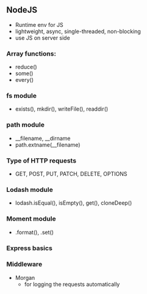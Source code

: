 ## NodeJS

* Runtime env for JS
* lightweight, async, single-threaded, non-blocking
* use JS on server side

### Array functions:
* reduce()
* some()
* every()

### fs module
* exists(), mkdir(), writeFile(), readdir()

### path module
* __filename, __dirname
* path.extname(__filename)

### Type of HTTP requests
* GET, POST, PUT, PATCH, DELETE, OPTIONS

### Lodash module
* lodash.isEqual(), isEmpty(), get(), cloneDeep()

### Moment module
* .format(), .set()

### Express basics

### Middleware
* Morgan
  - for logging the requests automatically

